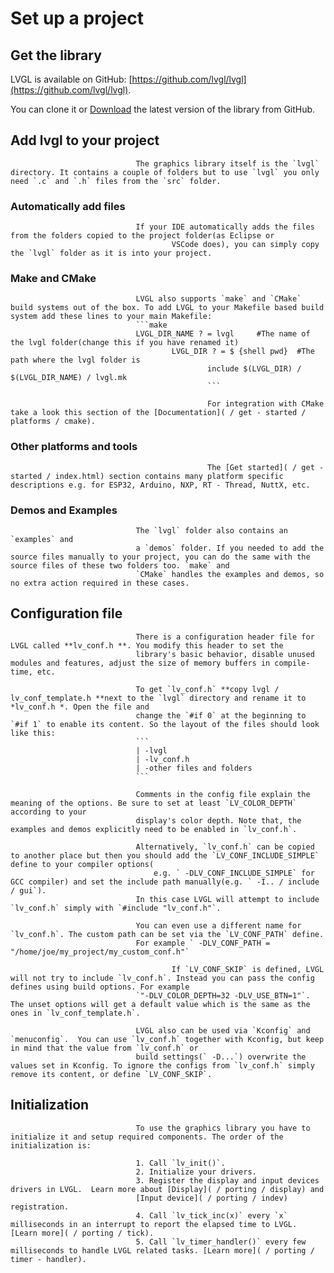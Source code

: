 
# Set up a project

## Get the library

LVGL is available on GitHub:
[https://github.com/lvgl/lvgl](https://github.com/lvgl/lvgl).

 You can clone it or [Download](https://github.com/lvgl/lvgl/archive/refs/heads/master.zip) the latest version of the library from GitHub.

## Add lvgl to your project

								The graphics library itself is the `lvgl` directory. It contains a couple of folders but to use `lvgl` you only need `.c` and `.h` files from the `src` folder.

### Automatically add files
								If your IDE automatically adds the files from the folders copied to the project folder(as Eclipse or
										VSCode does), you can simply copy the `lvgl` folder as it is into your project.

### Make and CMake
								LVGL also supports `make` and `CMake` build systems out of the box. To add LVGL to your Makefile based build system add these lines to your main Makefile:
								```make
								LVGL_DIR_NAME ? = lvgl     #The name of the lvgl folder(change this if you have renamed it)
										LVGL_DIR ? = $ {shell pwd}  #The path where the lvgl folder is
												include $(LVGL_DIR) / $(LVGL_DIR_NAME) / lvgl.mk
												```

												For integration with CMake take a look this section of the [Documentation]( / get - started / platforms / cmake).

### Other platforms and tools
												The [Get started]( / get - started / index.html) section contains many platform specific descriptions e.g. for ESP32, Arduino, NXP, RT - Thread, NuttX, etc.

### Demos and Examples

								The `lvgl` folder also contains an `examples` and
								a `demos` folder. If you needed to add the source files manually to your project, you can do the same with the source files of these two folders too. `make` and
								`CMake` handles the examples and demos, so no extra action required in these cases.

## Configuration file

								There is a configuration header file for LVGL called **lv_conf.h **. You modify this header to set the
								library's basic behavior, disable unused modules and features, adjust the size of memory buffers in compile-time, etc.

								To get `lv_conf.h` **copy lvgl / lv_conf_template.h **next to the `lvgl` directory and rename it to *lv_conf.h *. Open the file and
								change the `#if 0` at the beginning to `#if 1` to enable its content. So the layout of the files should look like this:
								```
								| -lvgl
								| -lv_conf.h
								| -other files and folders
								```

								Comments in the config file explain the meaning of the options. Be sure to set at least `LV_COLOR_DEPTH` according to your
								display's color depth. Note that, the examples and demos explicitly need to be enabled in `lv_conf.h`.

								Alternatively, `lv_conf.h` can be copied to another place but then you should add the `LV_CONF_INCLUDE_SIMPLE` define to your compiler options(
									e.g. ` -DLV_CONF_INCLUDE_SIMPLE` for GCC compiler) and set the include path manually(e.g. ` -I.. / include / gui`).
								In this case LVGL will attempt to include `lv_conf.h` simply with `#include "lv_conf.h"`.

								You can even use a different name for `lv_conf.h`. The custom path can be set via the `LV_CONF_PATH` define.
								For example ` -DLV_CONF_PATH = "/home/joe/my_project/my_custom_conf.h"`

										If `LV_CONF_SKIP` is defined, LVGL will not try to include `lv_conf.h`. Instead you can pass the config defines using build options. For example
								`"-DLV_COLOR_DEPTH=32 -DLV_USE_BTN=1"`. The unset options will get a default value which is the same as the ones in `lv_conf_template.h`.

								LVGL also can be used via `Kconfig` and `menuconfig`.  You can use `lv_conf.h` together with Kconfig, but keep in mind that the value from `lv_conf.h` or
								build settings(` -D...`) overwrite the values set in Kconfig. To ignore the configs from `lv_conf.h` simply remove its content, or define `LV_CONF_SKIP`. 


## Initialization

								To use the graphics library you have to initialize it and setup required components. The order of the initialization is:

								1. Call `lv_init()`.
								2. Initialize your drivers.
								3. Register the display and input devices drivers in LVGL.  Learn more about [Display]( / porting / display) and
								[Input device]( / porting / indev) registration.
								4. Call `lv_tick_inc(x)` every `x` milliseconds in an interrupt to report the elapsed time to LVGL. [Learn more]( / porting / tick).
								5. Call `lv_timer_handler()` every few milliseconds to handle LVGL related tasks. [Learn more]( / porting / timer - handler).
